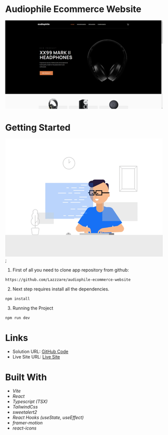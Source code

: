 <!-- 🎧 Exciting News: Introducing my latest project, the Audiophile E-commerce Website! 🛒🎉

I'm thrilled to share with you all the results of countless hours of hard work and dedication. I've designed and built an audiophile e-commerce website that allows you to browse, shop, and purchase your favorite audio equipment with ease. 🎶

Key Features:

🛒 Seamless Shopping: Find your desired audio gear and purchase it effortlessly.
📦 Quantity Selection: Choose the quantity that suits your needs.
🛍️ Smooth Checkout Process: A hassle-free checkout experience for a quick and secure purchase.
🚀 Built with React, TypeScript, Formik, Tailwind CSS, and Framer Motion for a modern and dynamic user experience.
I'm passionate about audio quality, and I wanted to create a platform that caters to fellow audiophiles, providing a user-friendly and visually appealing shopping experience. The technologies used in this project ensure optimal performance and interactivity.

You can explore the website at [Insert Website URL] and experience the perfect harmony of high-quality audio and a smooth online shopping journey.

Thank you to everyone who supported me throughout this project. Your feedback and encouragement have been invaluable. If you have any questions or suggestions, please feel free to reach out. Your feedback is essential as I continue to improve and expand this platform.

#Audiophile #Ecommerce #WebDevelopment #React #TypeScript #Formik #TailwindCSS #FramerMotion #OnlineShopping #AudioEquipment

I'd appreciate it if you could visit the website and provide any feedback or suggestions. Your input will help me further enhance the user experience.

Feel free to personalize this post to include specific details about your project, such as the website URL or any unique features you've implemented. Sharing your project on LinkedIn is a great way to showcase your skills and connect with professionals who share your interests. -->

# Audiophile Ecommerce Website

  <img src="./src/images/Background.PNG" alt="Audiophile Ecommerce Website">

# Getting Started

![.gif](./src/images/gif.gif);

1. First of all you need to clone app repository from github:

```
https://github.com/Lazzzare/audiophile-ecommerce-website
```

2. Next step requires install all the dependencies.

```
npm install
```

3. Running the Project

```
npm run dev
```

# Links

- Solution URL: [GitHub Code](https://github.com/Lazzzare/audiophile-ecommerce-website)
- Live Site URL: [Live Site](https://audiophile-ecommerce-website-dun.vercel.app/)

# Built With

- _Vite_
- _React_
- _Typescript (TSX)_
- _TailwindCss_
- _sweetalert2_
- _React Hooks (useState, useEffect)_
- _framer-motion_
- _react-icons_
